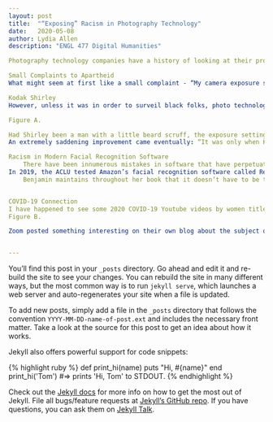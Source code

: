 ```yaml
---
layout: post
title:  "“Exposing” Racism in Photography Technology"
date:   2020-05-08 
author: Lydia Allen
description: "ENGL 477 Digital Humanities"

Photography technology companies have a history of looking at their products from one point of view and creating their “default” setting as fitting for white faces, as far back as 1959 with Kodak (Benjamin, 104).  Today, this history of centering white faces when developing technology around images has resulted in facial recognition technologies that can outright perpetuate racial biases, make mistakes when used by or for people with darker skin color, and ultimately affect people’s lives in major ways when utilized institutionally.  Looking back at the way photo technology has seen - or not seen - human beings gives us an insight to how the mistakes made in modern photo technologies can continue. As Benjamin says in her book section “Exposing Whiteness”, “You might be thinking, surely this is no longer an issue” (108).  For white people, the idea that photo settings have not worked for some people in the past might be completely new information, because they have always been served - their skin color has always been centered.  Ruha Benjamin elaborates on the idea that when someone or something is centered, someone or something else is being decentered.  White people, whose skin color has always been “centered” throughout history, must actively expose themselves to their own privilege, which includes understanding who and what has been decentered, even in ways that can seem more trivial– like the settings on a camera – because they have real consequences. 

Small Complaints to Apartheid
What might seem at first like a small complaint - “My camera exposure settings make it difficult to photograph my face” - is only one aspect of many related issues in the history of photo technology and race.  For a white person to write off even the small aspect of being able to take a good photograph is unfair when they fit the “default” settings for every technology that exists.  “Can the camera be racist?” an article in The Guardian asks.  What we know for a fact is that technology can do what it is told to do; in the case of early cameras, the technology was told to take photos of white skin, and white skin only. No one told the technology to take photos of black skin. But it wasn’t that they didn’t find a way when they needed to keep black people down, as shown by the use of Polaroid cameras with “boost” flash buttons to take photos of black people during the South Africa apartheid for use as passbooks, a way to track black people and maintain segregation (The Guardian).  In fact, the precise technology of this button made an artist hypothesize about its intentional racist purpose: “"Black skin absorbs 42% more light. The button boosts the flash exactly 42%," Broomberg explained. "It makes me believe it was designed for this purpose” (The Guardian).  Therefore Polariod, the company out of United Kingdom, was intricately involved in the South African apartheid until they pulled out around 1977 after protests.  Their images were essential to Pass laws, which were used to keep black people outside of the urban white areas and severely limited their movements (Benjamin, 106). 

Kodak Shirley
However, unless it was in order to surveil black folks, photo technology in the mid-20th century was hardwired to NOT work for dark skin color, because the light range was that narrow.  The default setting with the narrow light range was designed for a person with the skin color of Polaroid’s first model “Shirley,” who was a white woman in the 50s.  Her skin tone, Lorna Roth says, has “been the recognized skin ideal standard for most North American analogue photo labs since the early part of the twentieth century and they continue to function as the dominant norm” (Looking at Shirley).  Roth discusses the origin of the choice of Shirley, who was the industry standard in North American photo labs that were owned by largely men.  She brings up an interesting point about Shirley being a woman - a choice made by the male owners, no doubt.  The task Shirley was used for could have easily been done by a male model, and it might have even have addressed the contrast issue earlier: “Alone or in groups, men wearing coloured shirts with similar skin-tone ranges and hair colours to those of female Shirleys could have worked as effectively as a reference standard—especially if they had had beards or moustaches. These actually might have provided technicians with the practice to deal more effectively with the contrast issue.”  

Figure A. 

Had Shirley been a man with a little beard scruff, the exposure settings might have been less oversimplified for her smooth consistent “normal” face (See Figure A) - yet Roth found few uses of men for reference modeling.  When you think about it, how much sense does it make to base everything around “beautiful” “thin, able-bodied” “white” “eyebrowed” “Western European” women when we know full well that she simply isn’t the majority of the people you see on a daily basis? It is what we always do, that is the entire essence of our modeling industry… But say, as a photographer making money, you’d desire the ability to photograph a majority of people, not only this fairly homogenous group of “beautiful” specifically-white women.  Roth says that while all this technology was being produced, at the same time "emerged a masculinist collection of sexy female imagery to tinker with, pin up on lab walls, and use in the colour balancing process” which isn’t hard to visualize with all of her evidence.  Sometimes, we give history the benefit of the doubt - maybe it wasn’t intentional. But often there was a creepy room of powerful men laughing to each other, and Roth bringing this imagery up makes it seem less “unintentional.”  It isn’t rocket science - it wasn’t that contrast and exposure was just mystifying in the 50s - they knew what they were doing. One photographer as quoted by Benjamin said, “It turns out, film stock’s failures to capture dark skin aren’t a technical issue, they’re a choice” (104). 
An extremely saddening improvement came eventually: “It was only when Kodak's two biggest clients – the confectionary and furniture industries – complained that dark chocolate and dark furniture were losing out that it came up with a solution” (The Guardian).  In the 1980s, a new film stock was created to address the past decades’ issues with underexposure, but it wasn’t provided for humans - it was released for taking photos of “a dark horse in low light” which has unsettling implications.  Not only did Kodak decide to not correct their errors openly, they chose to reference their correction to animals and furniture instead of people.  Benjamin discusses how these things - animals, chocolate, furniture - were what made companies finally make changes, having ignored complaints by black parents that their children’s school picture day photos were poor quality (105).  Time and again, technology companies reminded black people that they were not a demographic they cared to serve. 

Racism in Modern Facial Recognition Software
	There have been innumerous mistakes in software that have perpetuated racist judgements, like when Google Photos tagged two black friends as gorillas, which as Benjamin says “goes back for centuries” (110). The man who tweeted that out said later, “What kind of sample image data you collected that would result in this son?” (Jacky Alcine).  When companies started rolling out software that unlocks your tech products with face recognition, black people reported the camera being unable to recognize them. One example of this was the 2009 viral video “HP computers are racist” which was inexplicable evidence that an HP webcam followed “white Wanda” around when she moved, but didn’t recognize “black Desi” when he got in frame, and the camera didn’t move around at all for his face.  He said the famous words “I think my blackness is interfering” with the camera’s ability to follow him, words that frame his own blackness as the issue when he knows it is not.  
In 2019, the ACLU tested Amazon’s facial recognition software called Rekognition (which may as well be called “Selektion”??), and during the test, the software made many major mistakes.  It falsely identified 28 US Congresspeople with people in mugshots. 40% of the incorrect matches were for people of color, even though they only make up 20% of Congress (Snow). It could not be more irresponsible to use machine learning to train a facial recognition system using mugshots. Mugshots are actually before someone is convicted, so sharing them publicly is also terribly problematic.  But training computers to understand that criminals look like the people American police arrest is terrifying.  It also clearly doesn’t work – and if your billion dollar company’s software doesn’t even kind of work in 2019, I don’t know what you are doing, but maybe you should just give up.  However, as Professor Kelly Gates says in “Can Computers Be Racist?,” it doesn’t matter if the software works: “it is important to understand that even if a perfectly accurate facial recognition system were possible—which it is not—it still could be used in ways that reproduce structural inequalities” (15). The use of facial recognition software by law enforcement is a mistake that, when – not if – the software is abused, it will have serious life consequences, and they will be placed unfairly on the black community to deal with. 
	Benjamin maintains throughout her book that it doesn’t have to be this way. Technology is “racist” because of choices that have been made – and that means different choices can be made.  As she says, “The technical capacity was always there, but social awareness and incentives to ensure fair representation online were lacking” (94). 


COVID-19 Connection
I have happened to see some 2020 COVID-19 Youtube videos by women titled “How to look good in your Zoom meetings” or something along those lines. Something that stuck out to me, since I was writing this paper, was the suggestion by white women (today’s Shirleys?) to wear a light or neutral colored shirt, because wearing a dark shirt will cause the video to highly overexpose your face and make your face shine like a light bulb.  I assume that few white viewers will think to themselves about how that advice would not work for people who do not have such white skin.  One Canadian Youtuber (See Figure B) made it clear that her suggestion was for “marshmallows” like herself, which was important to clarify, and not terribly difficult. The thing is, perhaps technology “shouldn’t” have anything to do with race - and that makes sense, certainly. But regardless, humans create and use technology, and that means knowing more about it than what it means for you specifically because you know you aren’t the only type of person. To only understand photo technology for your white face is not useful, if not only because it means you have an extremely limited understanding of how photography works. Of course, it also means you can’t take photos of people different than yourself.  
Figure B.

Zoom posted something interesting on their own blog about the subject of what light bulbs to use: “A light with a high color rendering index (CRI) is able to show the true colors of every object in a room. Low CRI lights may be advantageous for people with faces that have imperfections on the skin, since it makes them easier to mask. High CRI lights will work well for people with darker skin tones, since it helps reveal the nuances in pigment that would otherwise have been glossed over with a simpler incandescent bulb. The kind of light bulb you choose affects how much of your true beauty shines in more ways than you think, doesn’t it?” (Zoom Blog).  This was the one mention I could find by the company Zoom about lighting. It sounded a little unnatural – I would be shocked to find someone out there who would change their light bulbs for a video conference.  This makes sense from a filmography company, but not a video conference company, so it leaves me confused. 


---
```

You’ll find this post in your `_posts` directory. Go ahead and edit it and re-build the site to see your changes. You can rebuild the site in many different ways, but the most common way is to run `jekyll serve`, which launches a web server and auto-regenerates your site when a file is updated.

To add new posts, simply add a file in the `_posts` directory that follows the convention `YYYY-MM-DD-name-of-post.ext` and includes the necessary front matter. Take a look at the source for this post to get an idea about how it works.

Jekyll also offers powerful support for code snippets:

{% highlight ruby %}
def print_hi(name)
  puts "Hi, #{name}"
end
print_hi('Tom')
#=> prints 'Hi, Tom' to STDOUT.
{% endhighlight %}

Check out the [Jekyll docs][jekyll-docs] for more info on how to get the most out of Jekyll. File all bugs/feature requests at [Jekyll’s GitHub repo][jekyll-gh]. If you have questions, you can ask them on [Jekyll Talk][jekyll-talk].

[jekyll-docs]: http://jekyllrb.com/docs/home
[jekyll-gh]:   https://github.com/jekyll/jekyll
[jekyll-talk]: https://talk.jekyllrb.com/
